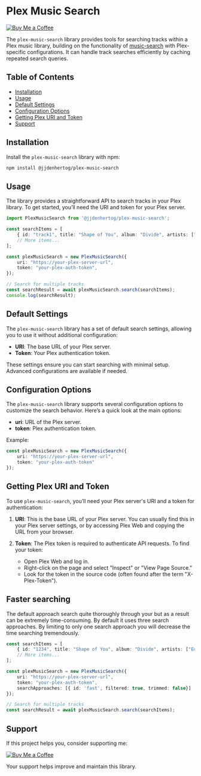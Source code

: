 
# Plex Music Search

[![Buy Me a Coffee](https://www.buymeacoffee.com/assets/img/custom_images/orange_img.png)](https://www.buymeacoffee.com/jjdenhertog)

The `plex-music-search` library provides tools for searching tracks within a Plex music library, building on the functionality of [music-search](https://github.com/jjdenhertog/music-search) with Plex-specific configurations. It can handle track searches efficiently by caching repeated search queries.

## Table of Contents
- [Installation](#installation)
- [Usage](#usage)
- [Default Settings](#default-settings)
- [Configuration Options](#configuration-options)
- [Getting Plex URI and Token](#getting-plex-uri-and-token)
- [Support](#support)

## Installation

Install the `plex-music-search` library with npm:

```bash
npm install @jjdenhertog/plex-music-search
```

## Usage

The library provides a straightforward API to search tracks in your Plex library. To get started, you’ll need the URI and token for your Plex server.

```typescript
import PlexMusicSearch from '@jjdenhertog/plex-music-search';

const searchItems = [
    { id: "track1", title: "Shape of You", album: "Divide", artists: ["Ed Sheeran"] },
    // More items...
];

const plexMusicSearch = new PlexMusicSearch({
    uri: "https://your-plex-server-url",
    token: "your-plex-auth-token",
});

// Search for multiple tracks
const searchResult = await plexMusicSearch.search(searchItems);
console.log(searchResult);
```

## Default Settings

The `plex-music-search` library has a set of default search settings, allowing you to use it without additional configuration:

- **URI**: The base URL of your Plex server.
- **Token**: Your Plex authentication token.

These settings ensure you can start searching with minimal setup. Advanced configurations are available if needed.

## Configuration Options

The `plex-music-search` library supports several configuration options to customize the search behavior. Here’s a quick look at the main options:

- **uri**: URL of the Plex server.
- **token**: Plex authentication token.

Example:

```typescript
const plexMusicSearch = new PlexMusicSearch({
    uri: "https://your-plex-server-url",
    token: "your-plex-auth-token"
});
```

## Getting Plex URI and Token

To use `plex-music-search`, you’ll need your Plex server's URI and a token for authentication:

1. **URI**: This is the base URL of your Plex server. You can usually find this in your Plex server settings, or by accessing Plex Web and copying the URL from your browser.

2. **Token**: The Plex token is required to authenticate API requests. To find your token:
   - Open Plex Web and log in.
   - Right-click on the page and select "Inspect" or "View Page Source."
   - Look for the token in the source code (often found after the term "X-Plex-Token").

## Faster searching

The default approach search quite thoroughly through your but as a result can be extremely time-consuming. By default it uses three search approaches. By limiting to only one search approach you will decrease the time searching tremendously.

```typescript
const searchItems = [
    { id: "1234", title: "Shape of You", album: "Divide", artists: ["Ed Sheeran"] },
    // More items...
];

const plexMusicSearch = new PlexMusicSearch({
    uri: "https://your-plex-server-url",
    token: "your-plex-auth-token",
    searchApproaches: [{ id: 'fast', filtered: true, trimmed: false}]
});

// Search for multiple tracks
const searchResult = await plexMusicSearch.search(searchItems);

```

## Support

If this project helps you, consider supporting me:

[![Buy Me a Coffee](https://www.buymeacoffee.com/assets/img/custom_images/orange_img.png)](https://www.buymeacoffee.com/jjdenhertog)

Your support helps improve and maintain this library.
